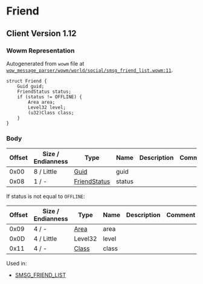 # Friend

## Client Version 1.12

### Wowm Representation

Autogenerated from `wowm` file at [`wow_message_parser/wowm/world/social/smsg_friend_list.wowm:11`](https://github.com/gtker/wow_messages/tree/main/wow_message_parser/wowm/world/social/smsg_friend_list.wowm#L11).
```rust,ignore
struct Friend {
    Guid guid;
    FriendStatus status;
    if (status != OFFLINE) {
        Area area;
        Level32 level;
        (u32)Class class;
    }
}
```
### Body

| Offset | Size / Endianness | Type | Name | Description | Comment |
| ------ | ----------------- | ---- | ---- | ----------- | ------- |
| 0x00 | 8 / Little | [Guid](../spec/packed-guid.md) | guid |  |  |
| 0x08 | 1 / - | [FriendStatus](friendstatus.md) | status |  |  |

If status is not equal to `OFFLINE`:

| Offset | Size / Endianness | Type | Name | Description | Comment |
| ------ | ----------------- | ---- | ---- | ----------- | ------- |
| 0x09 | 4 / - | [Area](area.md) | area |  |  |
| 0x0D | 4 / Little | Level32 | level |  |  |
| 0x11 | 4 / - | [Class](class.md) | class |  |  |


Used in:
* [SMSG_FRIEND_LIST](smsg_friend_list.md)

